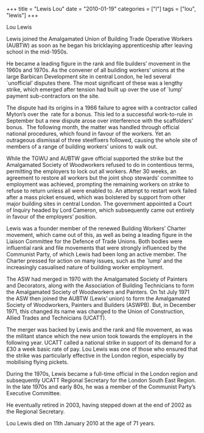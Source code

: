 +++
title = "Lewis Lou"
date = "2010-01-19"
categories = ["l"]
tags = ["lou", "lewis"]
+++

Lou Lewis

Lewis joined the Amalgamated Union of Building Trade Operative Workers (AUBTW) as soon as he began his bricklaying apprenticeship after leaving school in the mid-1950s. 

He became a leading figure in the rank and file builders’ movement in the 1960s and 1970s. As the convener of all building workers’ unions at the large Barbican Development site in central London, he led several \`unofficial’ disputes there. The most significant of these was a lengthy strike, which emerged after tension had built up over the use of \`lump’ payment sub-contractors on the site.

The dispute had its origins in a 1966 failure to agree with a contractor called Myton’s over the  rate for a bonus. This led to a successful work-to-rule in September but a new dispute arose over interference with the scaffolders’ bonus.  The following month, the matter was handled through official national procedures, which found in favour of the workers. Yet an outrageous dismissal of three steelfixers followed, causing the whole site of members of a range of building workers’ unions to walk out.

While the TGWU and AUBTW gave official supported the strike but the Amalgamated Society of Woodworkers refused to do in contentious terms, permitting the employers to lock out all workers. After 30 weeks, an agreement to restore all workers but the joint shop stewards’ committee to employment was achieved, prompting the remaining workers on strike to refuse to return unless all were enabled to. An attempt to restart work failed after a mass picket ensued, which was bolstered by support from other major building sites in central London. The government appointed a Court of Inquiry headed by Lord Cameron, which subsequently came out entirely in favour of the employers’ position.

Lewis was a founder member of the renewed Building Workers’ Charter movement, which came out of this, as well as being a leading figure in the Liaison Committee for the Defence of Trade Unions. Both bodies were influential rank and file movements that were strongly influenced by the Communist Party, of which Lewis had been long an active member. The Charter pressed for action on many issues, such as the \`lump’ and the increasingly casualised nature of building worker employment.

The ASW had merged in 1970 with the Amalgamated Society of Painters and Decorators, along with the Association of Building Technicians to form the Amalgamated Society of Woodworkers and Painters. On 1st July 1971 the ASW then joined the AUBTW (Lewis’ union) to form the Amalgamated Society of Woodworkers, Painters and Builders (ASWPB). But, in December 1971, this changed its name was changed to the Union of Construction, Allied Trades and Technicians (UCATT).

The merger was backed by Lewis and the rank and file movement, as was the militant stance which the new union took towards the employers in the following year. UCATT called a national strike in support of its demand for a £30 a week basic rate of pay. Lou Lewis was one of those who ensured that the strike was particularly effective in the London region, especially by mobilising flying pickets.

During the 1970s, Lewis became a full-time official in the London region and subsequently UCATT Regional Secretary for the London South East Region. In the late 1970s and early 80s, he was a member of the Communist Party’s Executive Committee.

He eventually retired in 2003, having stepped down at the end of 2002 as the Regional Secretary.

Lou Lewis died on 11th January 2010 at the age of 71 years.

